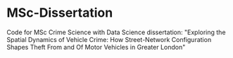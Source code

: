 # MSc-Dissertation
Code for MSc Crime Science with Data Science dissertation: "Exploring the Spatial Dynamics of Vehicle Crime: How Street-Network Configuration Shapes Theft From and Of Motor Vehicles in Greater London"
